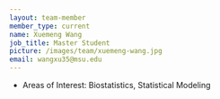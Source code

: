 ```yaml
---
layout: team-member
member_type: current
name: Xuemeng Wang
job_title: Master Student
picture: /images/team/xuemeng-wang.jpg
email: wangxu35@msu.edu
---
```


- Areas of Interest: Biostatistics, Statistical Modeling
